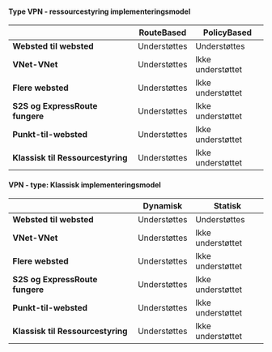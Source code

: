 #### <a name="vpn-type---resource-manager-deployment-model"></a>Type VPN - ressourcestyring implementeringsmodel

|      | **RouteBased**    | **PolicyBased** |
|-----------------------------------|-------------|------------------|
| **Websted til websted**                  | Understøttes   | Understøttes        |
| **VNet-VNet**                  | Understøttes   | Ikke understøttet    |
| **Flere websted**                    | Understøttes   | Ikke understøttet    |
| **S2S og ExpressRoute fungere**  | Understøttes   | Ikke understøttet    |
| **Punkt-til-websted**                 | Understøttes   | Ikke understøttet    |
| **Klassisk til Ressourcestyring**   | Understøttes   | Ikke understøttet    |


#### <a name="vpn-type---classic-deployment-model"></a>VPN - type: Klassisk implementeringsmodel


|       | **Dynamisk**        | **Statisk**   |
|---------------------------------------------|--------------|--------------|
| **Websted til websted**                            | Understøttes    | Understøttes      |
| **VNet-VNet**                            | Understøttes    | Ikke understøttet  |
| **Flere websted**                              | Understøttes    | Ikke understøttet  |
| **S2S og ExpressRoute fungere**            | Understøttes    | Ikke understøttet  |
| **Punkt-til-websted**                           | Understøttes    | Ikke understøttet  |
| **Klassisk til Ressourcestyring**             | Understøttes    | Ikke understøttet  |